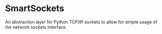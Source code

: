 # SmartSockets
 An abstraction layer for Python TCP/IP sockets to allow for simple usage of the network sockets interface.
